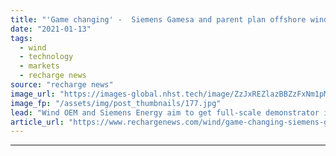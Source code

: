 ```yaml
---
title: "'Game changing' -  Siemens Gamesa and parent plan offshore wind turbine with built-in hydrogen"
date: "2021-01-13"
tags: 
  - wind
  - technology
  - markets
  - recharge news
source: "recharge news"
image_url: "https://images-global.nhst.tech/image/ZzJxREZlazBBZzFxNm1pMkxza2NUd2JBUEdCdmh4b1l5dlU4cDZKYmRxYz0=/nhst/binary/0c3521df74d9c2c4da45040324065230"
image_fp: "/assets/img/post_thumbnails/177.jpg"
lead: "Wind OEM and Siemens Energy aim to get full-scale demonstrator in water by 2026"
article_url: "https://www.rechargenews.com/wind/game-changing-siemens-gamesa-and-parent-plan-offshore-wind-turbine-with-built-in-hydrogen/2-1-944064"
---
```


---
